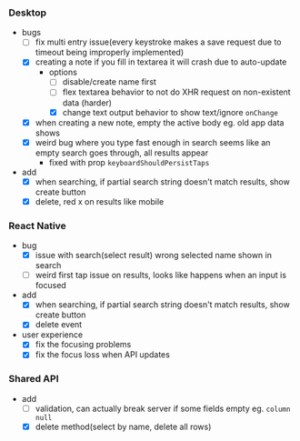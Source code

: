 ### Desktop
- bugs
    - [ ] fix multi entry issue(every keystroke makes a save request due to timeout being improperly implemented)
    - [x] creating a note if you fill in textarea it will crash due to auto-update
        - options
            - [ ] disable/create name first
            - [ ] flex textarea behavior to not do XHR request on non-existent data (harder)
            - [x] change text output behavior to show text/ignore `onChange`
    - [x] when creating a new note, empty the active body eg. old app data shows
    - [x] weird bug where you type fast enough in search seems like an empty search goes through, all results appear
        - fixed with prop `keyboardShouldPersistTaps`
- add
    - [x] when searching, if partial search string doesn't match results, show create button
    - [x] delete, red x on results like mobile

### React Native
- bug
    - [x] issue with search(select result) wrong selected name shown in search
    - [ ] weird first tap issue on results, looks like happens when an input is focused
- add
    - [x] when searching, if partial search string doesn't match results, show create button
    - [x] delete event
- user experience
    - [x] fix the focusing problems
    - [x] fix the focus loss when API updates

### Shared API
- add
    - [ ] validation, can actually break server if some fields empty eg. `column null`
    - [x] delete method(select by name, delete all rows)